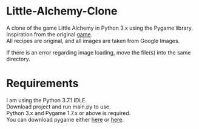 # Little-Alchemy-Clone
A clone of the game Little Alchemy in Python 3.x using the Pygame library.\
Inspiration from the original [game](https://littlealchemy.com/).\
All recipes are original, and all images are taken from Google Images.

If there is an error regarding image loading, move the file(s) into the same directory.

# Requirements
I am using the Python 3.7.1 IDLE.\
Download project and run main.py to use.\
Python 3.x and Pygame 1.7.x or above is required.\
You can download pygame either [here](https://www.pygame.org/download.shtml) or [here](https://bitbucket.org/pygame/pygame/downloads/).
